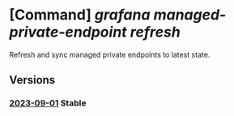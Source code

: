 # [Command] _grafana managed-private-endpoint refresh_

Refresh and sync managed private endpoints to latest state.

## Versions

### [2023-09-01](/Resources/mgmt-plane/L3N1YnNjcmlwdGlvbnMve30vcmVzb3VyY2Vncm91cHMve30vcHJvdmlkZXJzL21pY3Jvc29mdC5kYXNoYm9hcmQvZ3JhZmFuYS97fS9yZWZyZXNobWFuYWdlZHByaXZhdGVlbmRwb2ludHM=/2023-09-01.xml) **Stable**

<!-- mgmt-plane /subscriptions/{}/resourcegroups/{}/providers/microsoft.dashboard/grafana/{}/refreshmanagedprivateendpoints 2023-09-01 -->
